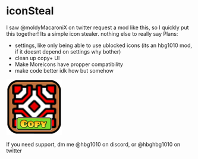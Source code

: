 # iconSteal
I saw @moldyMacaroniX on twitter request a mod like this, so I quickly put this together!
Its a simple icon stealer. nothing else to really say
Plans: 

- settings, like only being able to use ublocked icons (its an hbg1010 mod, if it doesnt depend on settings why bother)
- clean up copy+ UI
- Make Moreicons have propper compatibility
- make code better idk how but somehow 

<img src="logo.png" width="150" alt="the mod's logo" />

If you need support, dm me @hbg1010 on discord, or @hbghbg1010 on twitter

